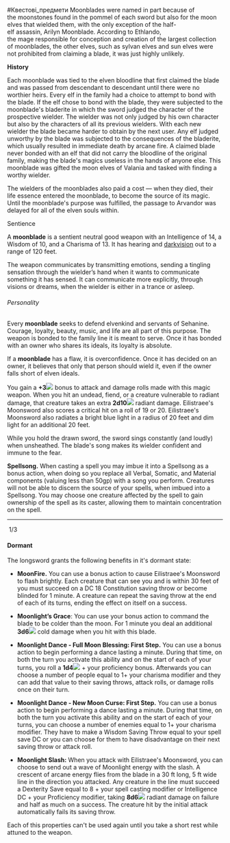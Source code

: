 #Квестові_предмети 
Moonblades were named in part because of the moonstones found in the pommel of each sword but also for the moon elves that wielded them, with the only exception of the half-elf assassin, Arilyn Moonblade. According to Ethlando, the mage responsible for conception and creation of the largest collection of moonblades, the other elves, such as sylvan elves and sun elves were not prohibited from claiming a blade, it was just highly unlikely.

**History**

Each moonblade was tied to the elven bloodline that first claimed the blade and was passed from descendant to descendant until there were no worthier heirs. Every elf in the family had a choice to attempt to bond with the blade. If the elf chose to bond with the blade, they were subjected to the moonblade's bladerite in which the sword judged the character of the prospective wielder. The wielder was not only judged by his own character but also by the characters of all its previous wielders. With each new wielder the blade became harder to obtain by the next user. Any elf judged unworthy by the blade was subjected to the consequences of the bladerite, which usually resulted in immediate death by arcane fire. A claimed blade never bonded with an elf that did not carry the bloodline of the original family, making the blade's magics useless in the hands of anyone else. This moonblade was gifted the moon elves of Valania and tasked with finding a worthy wielder. 

The wielders of the moonblades also paid a cost — when they died, their life essence entered the moonblade, to become the source of its magic. Until the moonblade's purpose was fulfilled, the passage to Arvandor was delayed for all of the elven souls within.

Sentience

A **moonblade** is a sentient neutral good weapon with an Intelligence of 14, a Wisdom of 10, and a Charisma of 13. It has hearing and [darkvision](https://www.dndbeyond.com/compendium/rules/basic-rules/monsters#Darkvision) out to a range of 120 feet.

The weapon communicates by transmitting emotions, sending a tingling sensation through the wielder’s hand when it wants to communicate something it has sensed. It can communicate more explicitly, through visions or dreams, when the wielder is either in a trance or asleep.

###### Personality

Every **moonblade** seeks to defend elvenkind and servants of Sehanine. Courage, loyalty, beauty, music, and life are all part of this purpose. The weapon is bonded to the family line it is meant to serve. Once it has bonded with an owner who shares its ideals, its loyalty is absolute.

If a **moonblade** has a flaw, it is overconfidence. Once it has decided on an owner, it believes that only that person should wield it, even if the owner falls short of elven ideals.  
  

You gain a **+3**![](https://www.dndbeyond.com/magic-items/6874920-enni-s-blade-of-the-dim-moon) bonus to attack and damage rolls made with this magic weapon. When you hit an undead, fiend, or a creature vulnerable to radiant damage, that creature takes an extra **2d10**![](https://www.dndbeyond.com/magic-items/6874920-enni-s-blade-of-the-dim-moon) radiant damage. Eilistraee's Moonsword also scores a critical hit on a roll of 19 or 20. Eilistraee's Moonsword also radiates a bright blue light in a radius of 20 feet and dim light for an additional 20 feet.

While you hold the drawn sword, the sword sings constantly (and loudly) when unsheathed. The blade's song makes its wielder confident and immune to the fear.  
  
**Spellsong.** When casting a spell you may imbue it into a Spellsong as a bonus action, when doing so you replace all Verbal, Somatic, and Material components (valuing less than 50gp) with a song you perform. Creatures will not be able to discern the source of your spells, when imbued into a Spellsong. You may choose one creature affected by the spell to gain ownership of the spell as its caster, allowing them to maintain concentration on the spell.  
  
  
  

---

 1/3

#### **Dormant**

  
The longsword grants the following benefits in it's dormant state:

- **MoonFire.** You can use a bonus action to cause Eilistraee's Moonsword to flash brightly. Each creature that can see you and is within 30 feet of you must succeed on a DC 18 Constitution saving throw or become blinded for 1 minute. A creature can repeat the saving throw at the end of each of its turns, ending the effect on itself on a success.  
      
    

- **Moonlight’s Grace**: You can use your bonus action to command the blade to be colder than the moon. For 1 minute you deal an additional **3d6**![](https://www.dndbeyond.com/magic-items/6874920-enni-s-blade-of-the-dim-moon) cold damage when you hit with this blade.

- **Moonlight Dance - Full Moon Blessing: First Step.** You can use a bonus action to begin performing a dance lasting a minute. During that time, on both the turn you activate this ability and on the start of each of your turns, you roll a **1d4**![](https://www.dndbeyond.com/magic-items/6874920-enni-s-blade-of-the-dim-moon) + your proficiency bonus. Afterwards you can choose a number of people equal to 1+ your charisma modifier and they can add that value to their saving throws, attack rolls, or damage rolls once on their turn.

- **Moonlight Dance - New Moon Curse: First Step.** You can use a bonus action to begin performing a dance lasting a minute. During that time, on both the turn you activate this ability and on the start of each of your turns, you can choose a number of enemies equal to 1+ your charisma modifier. They have to make a Wisdom Saving Throw equal to your spell save DC or you can choose for them to have disadvantage on their next saving throw or attack roll.

- **Moonlight Slash:** When you attack with Eilistraee's Moonsword, you can choose to send out a wave of Moonlight energy with the slash. A crescent of arcane energy flies from the blade in a 30 ft long, 5 ft wide line in the direction you attacked. Any creature in the line must succeed a Dexterity Save equal to 8 + your spell casting modifier or Intelligence DC + your Proficiency modifier, taking **8d6**![](https://www.dndbeyond.com/magic-items/6874920-enni-s-blade-of-the-dim-moon) radiant damage on failure and half as much on a success. The creature hit by the initial attack automatically fails its saving throw.

  
Each of this properties can't be used again until you take a short rest while attuned to the weapon.
